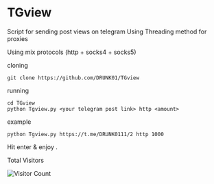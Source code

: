 # TGview
Script for sending post views on telegram
 Using Threading method for proxies

 Using mix protocols (http + socks4 + socks5)

cloning
```
git clone https://github.com/DRUNK01/TGview
```
running
```
cd TGview
python Tgview.py <your telegram post link> http <amount>
```
example
```
python Tgview.py https://t.me/DRUNK0111/2 http 1000
```
Hit enter & enjoy .

Total Visitors


 ![Visitor Count](https://profile-counter.glitch.me/DRUNK01/count.svg)
